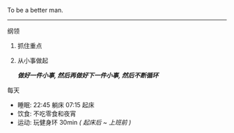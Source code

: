 To be a better man.

---

纲领

1.  抓住重点

1.  从小事做起

    _**做好一件小事, 然后再做好下一件小事, 然后不断循环**_

<!--

1.  限时完成

    _**Done is better than perfect.**_

    _倒计时_

1.  什么时间就该干什么事

    _闹钟_

1.  能努力就努力, 哪怕只读一页书

    _5分钟快速启动_

-->

每天

- 睡眠: 22:45 躺床 07:15 起床
- 饮食: 不吃零食和夜宵
- 运动: 玩健身环 30min _( 起床后 ~ 上班前 )_

<!--

- 学习: 1h _( 起床后 ~ 上班前 )_

-->
